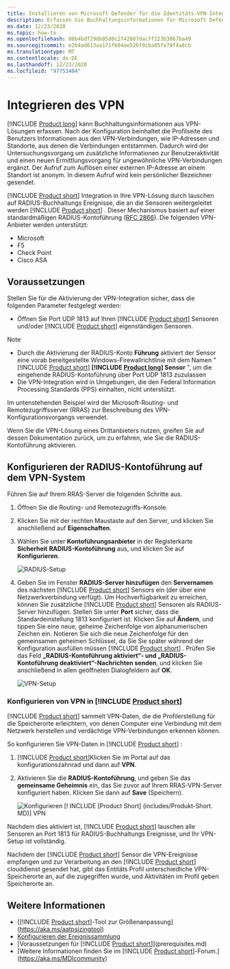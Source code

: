 ```yaml
---
title: Installieren von Microsoft Defender für die Identitäts-VPN-Integration
description: Erfassen Sie Buchhaltungsinformationen für Microsoft Defender für die Identität, indem Sie ein VPN integrieren.
ms.date: 12/23/2020
ms.topic: how-to
ms.openlocfilehash: 80b4bdf29db05d0c2f42887dacff223b3067ba49
ms.sourcegitcommit: e2b4ad613aa171f604ae526f0cba05fe79f4a8cb
ms.translationtype: MT
ms.contentlocale: de-DE
ms.lasthandoff: 12/23/2020
ms.locfileid: "97753404"
---
```

# <a name="integrate-vpn"></a>Integrieren des VPN

[!INCLUDE [Product long](includes/product-long.md)] kann Buchhaltungsinformationen aus VPN-Lösungen erfassen. Nach der Konfiguration beinhaltet die Profilseite des Benutzers Informationen aus den VPN-Verbindungen, wie IP-Adressen und Standorte, aus denen die Verbindungen entstammen. Dadurch wird der Untersuchungsvorgang um zusätzliche Informationen zur Benutzeraktivität und einen neuen Ermittlungsvorgang für ungewöhnliche VPN-Verbindungen ergänzt. Der Aufruf zum Auflösen einer externen IP-Adresse an einem Standort ist anonym. In diesem Aufruf wird kein persönlicher Bezeichner gesendet.

[!INCLUDE [Product short](includes/product-short.md)] Integration in Ihre VPN-Lösung durch lauschen auf RADIUS-Buchhaltungs Ereignisse, die an die Sensoren weitergeleitet werden [!INCLUDE [Product short](includes/product-short.md)] . Dieser Mechanismus basiert auf einer standardmäßigen RADIUS-Kontoführung ([RFC 2866](https://tools.ietf.org/html/rfc2866)). Die folgenden VPN-Anbieter werden unterstützt:

- Microsoft
- F5
- Check Point
- Cisco ASA

## <a name="prerequisites"></a>Voraussetzungen

Stellen Sie für die Aktivierung der VPN-Integration sicher, dass die folgenden Parameter festgelegt werden:

- Öffnen Sie Port UDP 1813 auf Ihren [!INCLUDE [Product short](includes/product-short.md)] Sensoren und/oder [!INCLUDE [Product short](includes/product-short.md)] eigenständigen Sensoren.

> [!NOTE]
>
> - Durch die Aktivierung der RADIUS-Konto **Führung** aktiviert der Sensor eine vorab bereitgestellte Windows-Firewallrichtlinie mit dem Namen " [!INCLUDE [Product short](includes/product-short.md)] **[!INCLUDE [Product long](includes/product-long.md)] Sensor** ", um die eingehende RADIUS-Kontoführung über Port UDP 1813 zuzulassen
> - Die VPN-Integration wird in Umgebungen, die den Federal Information Processing Standards (PPS) einhalten, nicht unterstützt.

Im untenstehenden Beispiel wird der Microsoft-Routing- und Remotezugriffsserver (RRAS) zur Beschreibung des VPN-Konfigurationsvorgangs verwendet.

Wenn Sie die VPN-Lösung eines Drittanbieters nutzen, greifen Sie auf dessen Dokumentation zurück, um zu erfahren, wie Sie die RADIUS-Kontoführung aktivieren.

## <a name="configure-radius-accounting-on-the-vpn-system"></a>Konfigurieren der RADIUS-Kontoführung auf dem VPN-System

Führen Sie auf Ihrem RRAS-Server die folgenden Schritte aus.

1. Öffnen Sie die Routing- und Remotezugriffs-Konsole.
1. Klicken Sie mit der rechten Maustaste auf den Server, und klicken Sie anschließend auf **Eigenschaften**.
1. Wählen Sie unter **Kontoführungsanbieter** in der Registerkarte **Sicherheit** **RADIUS-Kontoführung** aus, und klicken Sie auf **Konfigurieren**.

    ![RADIUS-Setup](media/radius-setup.png)

1. Geben Sie im Fenster **RADIUS-Server hinzufügen** den **Servernamen** des nächsten [!INCLUDE [Product short](includes/product-short.md)] Sensors ein (der über eine Netzwerkverbindung verfügt). Um Hochverfügbarkeit zu erreichen, können Sie zusätzliche [!INCLUDE [Product short](includes/product-short.md)] Sensoren als RADIUS-Server hinzufügen. Stellen Sie unter **Port** sicher, dass die Standardeinstellung 1813 konfiguriert ist. Klicken Sie auf **Ändern**, und tippen Sie eine neue, geheime Zeichenfolge von alphanumerischen Zeichen ein. Notieren Sie sich die neue Zeichenfolge für den gemeinsamen geheimen Schlüssel, da Sie Sie später während der Konfiguration ausfüllen müssen [!INCLUDE [Product short](includes/product-short.md)] . Prüfen Sie das Feld **„RADIUS-Kontoführung aktiviert“- und „RADIUS-Kontoführung deaktiviert“-Nachrichten senden**, und klicken Sie anschließend in allen geöffneten Dialogfeldern auf **OK**.

    ![VPN-Setup](media/vpn-set-accounting.png)

### <a name="configure-vpn-in-product-short"></a>Konfigurieren von VPN in [!INCLUDE [Product short](includes/product-short.md)]

[!INCLUDE [Product short](includes/product-short.md)] sammelt VPN-Daten, die die Profilerstellung für die Speicherorte erleichtern, von denen Computer eine Verbindung mit dem Netzwerk herstellen und verdächtige VPN-Verbindungen erkennen können.

So konfigurieren Sie VPN-Daten in [!INCLUDE [Product short](includes/product-short.md)] :

1. [!INCLUDE [Product short](includes/product-short.md)]Klicken Sie im Portal auf das konfigurationszahnrad und dann auf **VPN**.
1. Aktivieren Sie die **RADIUS-Kontoführung**, und geben Sie das **gemeinsame Geheimnis** ein, das Sie zuvor auf Ihrem RRAS-VPN-Server konfiguriert haben. Klicken Sie dann auf **Save** (Speichern).

    ![Konfigurieren [! INCLUDE [Product Short] (includes/Produkt-Short. MD)] VPN](media/vpn-radius.png)

Nachdem dies aktiviert ist, [!INCLUDE [Product short](includes/product-short.md)] lauschen alle Sensoren an Port 1813 für RADIUS-Buchhaltungs Ereignisse, und Ihr VPN-Setup ist vollständig.

 Nachdem der [!INCLUDE [Product short](includes/product-short.md)] Sensor die VPN-Ereignisse empfangen und zur Verarbeitung an den [!INCLUDE [Product short](includes/product-short.md)] clouddienst gesendet hat, gibt das Entitäts Profil unterschiedliche VPN-Speicherorte an, auf die zugegriffen wurde, und Aktivitäten im Profil geben Speicherorte an.

## <a name="see-also"></a>Weitere Informationen

- [[!INCLUDE [Product short](includes/product-short.md)]-Tool zur Größenanpassung](https://aka.ms/aatpsizingtool)
- [Konfigurieren der Ereignissammlung](configure-event-collection.md)
- [Voraussetzungen für [!INCLUDE [Product short](includes/product-short.md)]](prerequisites.md)
- [Weitere Informationen finden Sie im [!INCLUDE [Product short](includes/product-short.md)]-Forum.](https://aka.ms/MDIcommunity)

